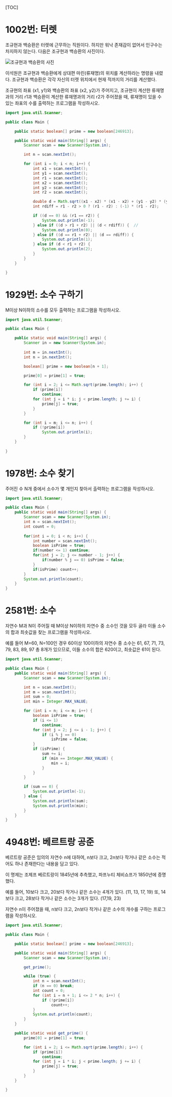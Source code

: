 [TOC]

# 1002번: 터렛
조규현과 백승환은 터렛에 근무하는 직원이다. 하지만 워낙 존재감이 없어서 인구수는 차지하지 않는다. 다음은 조규현과 백승환의 사진이다.

![조규현과 백승환의 사진](https://onlinejudgeimages.s3-ap-northeast-1.amazonaws.com/upload/201003/dfcmhrjj_142c3w76qg8_b.jpg)

이석원은 조규현과 백승환에게 상대편 마린(류재명)의 위치를 계산하라는 명령을 내렸다. 조규현과 백승환은 각각 자신의 터렛 위치에서 현재 적까지의 거리를 계산했다.

조규현의 좌표 (x1, y1)와 백승환의 좌표 (x2, y2)가 주어지고, 조규현이 계산한 류재명과의 거리 r1과 백승환이 계산한 류재명과의 거리 r2가 주어졌을 때, 류재명이 있을 수 있는 좌표의 수를 출력하는 프로그램을 작성하시오.
``` java
import java.util.Scanner;

public class Main {

	public static boolean[] prime = new boolean[246913];

	public static void main(String[] args) {
		Scanner scan = new Scanner(System.in);

		int n = scan.nextInt();

		for (int i = 0; i < n; i++) {
			int x1 = scan.nextInt();
			int y1 = scan.nextInt();
			int r1 = scan.nextInt();
			int x2 = scan.nextInt();
			int y2 = scan.nextInt();
			int r2 = scan.nextInt();

			double d = Math.sqrt((x1 - x2) * (x1 - x2) + (y1 - y2) * (y1 - y2));
			int rdiff = r1 - r2 > 0 ? (r1 - r2) : (-1) * (r1 - r2);

			if ((d == 0) && (r1 == r2)) {
				System.out.println(-1);
			} else if ((d > r1 + r2) || (d < rdiff)) {	// 
				System.out.println(0);
			} else if ((d == r1 + r2) || (d == rdiff)) {
				System.out.println(1);
			} else if (d < r1 + r2) {
				System.out.println(2);
			}
		}
	}

}

```

# 1929번: 소수 구하기
M이상 N이하의 소수를 모두 출력하는 프로그램을 작성하시오.
``` java
import java.util.Scanner;

public class Main {

	public static void main(String[] args) {
		Scanner in = new Scanner(System.in);
		
		int m = in.nextInt();
		int n = in.nextInt();

		boolean[] prime = new boolean[n + 1];

		prime[0] = prime[1] = true;

		for (int i = 2; i <= Math.sqrt(prime.length); i++) {
			if (prime[i])
				continue;
			for (int j = i * i; j < prime.length; j += i) {
				prime[j] = true;
			}
		}

		for (int i = m; i <= n; i++) {
			if (!prime[i])
				System.out.println(i);
		}
	}
	
}
```

# 1978번: 소수 찾기
주어진 수 N개 중에서 소수가 몇 개인지 찾아서 출력하는 프로그램을 작성하시오.
``` java
import java.util.Scanner;

public class Main {
	public static void main(String[] args) {
		Scanner scan = new Scanner(System.in);
		int n = scan.nextInt();
   		int count = 0;
		
    	for(int i = 0; i < n; i++) {
      		int number = scan.nextInt();
			boolean isPrime = true;
            if(number <= 1) continue;
      		for(int j = 2; j <= number - 1; j++) {
				if(number % j == 0) isPrime = false;
			}
			if(isPrime) count++;
        }
		System.out.println(count);
	}
}
```

# 2581번: 소수
자연수 M과 N이 주어질 때 M이상 N이하의 자연수 중 소수인 것을 모두 골라 이들 소수의 합과 최솟값을 찾는 프로그램을 작성하시오.

예를 들어 M=60, N=100인 경우 60이상 100이하의 자연수 중 소수는 61, 67, 71, 73, 79, 83, 89, 97 총 8개가 있으므로, 이들 소수의 합은 620이고, 최솟값은 61이 된다.
``` java
import java.util.Scanner;

public class Main {
	public static void main(String[] args) {
		Scanner scan = new Scanner(System.in);

		int n = scan.nextInt();
		int m = scan.nextInt();
		int sum = 0;
		int min = Integer.MAX_VALUE;

		for (int i = n; i <= m; i++) {
			boolean isPrime = true;
			if (i <= 1)
				continue;
			for (int j = 2; j <= i - 1; j++) {
				if (i % j == 0)
					isPrime = false;
			}
			if (isPrime) {
				sum += i;
				if (min == Integer.MAX_VALUE) {
					min = i;
				}
			}
		}

		if (sum == 0) {
			System.out.println(-1);
		} else {
			System.out.println(sum);
			System.out.println(min);
		}
	}
}
```

# 4948번: 베르트랑 공준
베르트랑 공준은 임의의 자연수 n에 대하여, n보다 크고, 2n보다 작거나 같은 소수는 적어도 하나 존재한다는 내용을 담고 있다.

이 명제는 조제프 베르트랑이 1845년에 추측했고, 파프누티 체비쇼프가 1850년에 증명했다.

예를 들어, 10보다 크고, 20보다 작거나 같은 소수는 4개가 있다. (11, 13, 17, 19) 또, 14보다 크고, 28보다 작거나 같은 소수는 3개가 있다. (17,19, 23)

자연수 n이 주어졌을 때, n보다 크고, 2n보다 작거나 같은 소수의 개수를 구하는 프로그램을 작성하시오. 
``` java
import java.util.Scanner;

public class Main {

	public static boolean[] prime = new boolean[246913];

	public static void main(String[] args) {
		Scanner scan = new Scanner(System.in);

		get_prime();

		while (true) {
			int n = scan.nextInt();
			if (n == 0) break; 
			int count = 0; 
			for (int i = n + 1; i <= 2 * n; i++) {
				if (!prime[i])
					count++;
			}
			System.out.println(count);
		}
	}

	public static void get_prime() {
		prime[0] = prime[1] = true;

		for (int i = 2; i <= Math.sqrt(prime.length); i++) {
			if (prime[i])
				continue;
			for (int j = i * i; j < prime.length; j += i) {
				prime[j] = true;
			}
		}
	}

}

```
